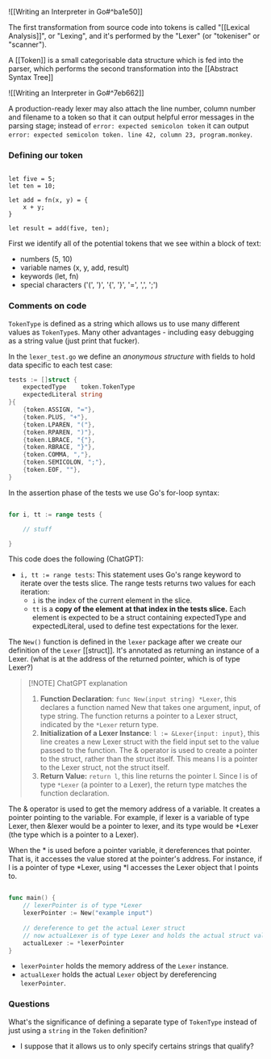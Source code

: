![[Writing an Interpreter in Go#^ba1e50]]

The first transformation from source code into tokens is called "[[Lexical Analysis]]", or "Lexing", and it's performed by the "Lexer" (or "tokeniser" or "scanner").

A [[Token]] is a small categorisable data structure which is fed into the parser, which performs the second transformation into the [[Abstract Syntax Tree]]

![[Writing an Interpreter in Go#^7eb662]]

A production-ready lexer may also attach the line number, column number and filename to a token so that it can output helpful error messages in the parsing stage; instead of `error: expected semicolon token` it can output `error: expected semicolon token. line 42, column 23, program.monkey`.

### Defining our token

```monkey

let five = 5;
let ten = 10;

let add = fn(x, y) = {
    x + y;
}

let result = add(five, ten);

```

First we identify all of the potential tokens that we see within a block of text:
- numbers (5, 10)
- variable names (x, y, add, result)
- keywords (let, fn)
- special characters ('(', ')', '{', '}', '=', ',', ';')
 
### Comments on code

`TokenType` is defined as a string which allows us to use many different values as `TokenType`s. Many other advantages - including easy debugging as a string value (just print that fucker).

In the `lexer_test.go` we define an *anonymous structure* with fields to hold data specific to each test case:

```go
tests := []struct {
    expectedType    token.TokenType
    expectedLiteral string
}{
    {token.ASSIGN, "="},
    {token.PLUS, "+"},
    {token.LPAREN, "("},
    {token.RPAREN, ")"},
    {token.LBRACE, "{"},
    {token.RBRACE, "}"},
    {token.COMMA, ","},
    {token.SEMICOLON, ";"},
    {token.EOF, ""},
}
```

In the assertion phase of the tests we use Go's for-loop syntax:

```go

for i, tt := range tests {

    // stuff

}

```

This code does the following (ChatGPT):
- `i, tt := range tests`: This statement uses Go's range keyword to iterate over the tests slice. The range tests returns two values for each iteration:
    - `i` is the index of the current element in the slice.
    - `tt` is a **copy of the element at that index in the tests slice.** Each element is expected to be a struct containing expectedType and expectedLiteral, used to define test expectations for the lexer.

The `New()` function is defined in the `lexer` package after we create our definition of the `Lexer` [[struct]]. It's annotated as returning an instance of a Lexer. (what is at the address of the returned pointer, which is of type Lexer?)

> [!NOTE] ChatGPT explanation
> 1. **Function Declaration**: `func New(input string) *Lexer`, this declares a function named New that takes one argument, input, of type string. The function returns a pointer to a Lexer struct, indicated by the `*Lexer` return type.
> 3. **Initialization of a Lexer Instance**: `l := &Lexer{input: input}`, this line creates a new Lexer struct with the field input set to the value passed to the function. The & operator is used to create a pointer to the struct, rather than the struct itself. This means l is a pointer to the Lexer struct, not the struct itself.
> 4. **Return Value:** `return l`, this line returns the pointer l. Since l is of type `*Lexer` (a pointer to a Lexer), the return type matches the function declaration.

The & operator is used to get the memory address of a variable. It creates a pointer pointing to the variable. For example, if lexer is a variable of type Lexer, then &lexer would be a pointer to lexer, and its type would be *Lexer (the type which is a pointer to a Lexer).

When the \* is used before a pointer variable, it dereferences that pointer. That is, it accesses the value stored at the pointer's address. For instance, if l is a pointer of type *Lexer, using *l accesses the Lexer object that l points to.

```go

func main() {
	// lexerPointer is of type *Lexer
    lexerPointer := New("example input")  
    
	// dereference to get the actual Lexer struct
    // now actualLexer is of type Lexer and holds the actual struct value
    actualLexer := *lexerPointer          
}
```

- `lexerPointer` holds the memory address of the `Lexer` instance.
- `actualLexer` holds the actual `Lexer` object by dereferencing `lexerPointer`.

### Questions
What's the significance of defining a separate type of `TokenType` instead of just using a `string` in the `Token` definition?
- I suppose that it allows us to only specify certains strings that qualify?